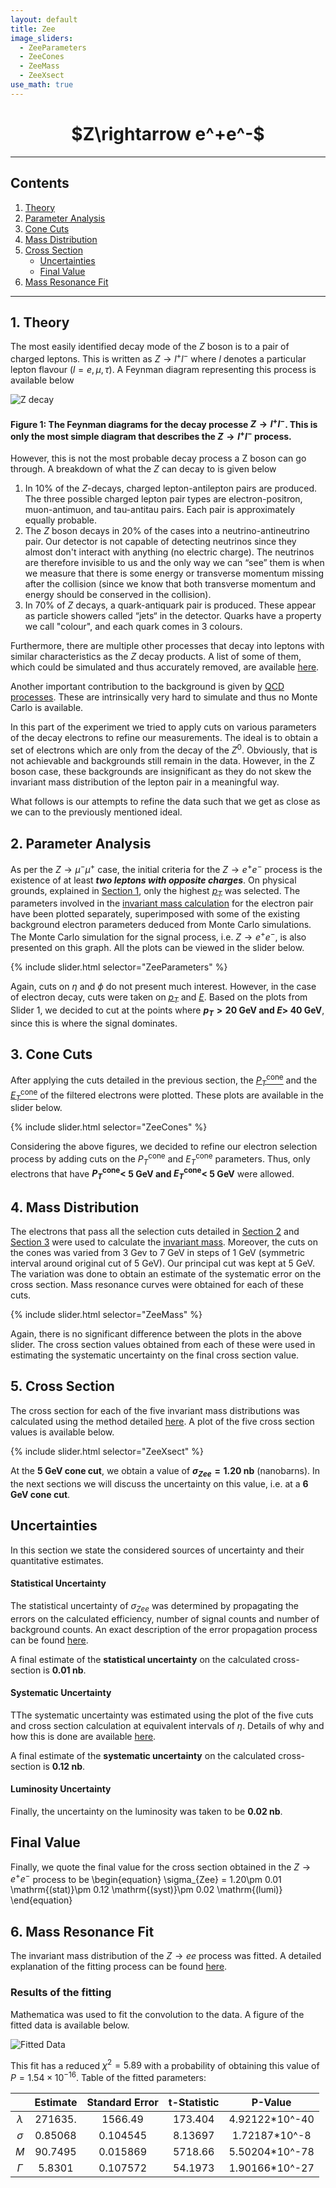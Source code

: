```yaml
---
layout: default
title: Zee
image_sliders:
  - ZeeParameters
  - ZeeCones
  - ZeeMass
  - ZeeXsect
use_math: true
---
```


<center> <h1> $Z\rightarrow e^+e^-$ </h1> </center>

---
## Contents

1. [Theory](#1-theory)
2. [Parameter Analysis](#2-parameter-analysis)
3. [Cone Cuts](#3-cone-cuts)
4. [Mass Distribution](#4-mass-distribution)
5. [Cross Section](#5-cross-section)
	* [Uncertainties](#uncertainties)
	* [Final Value](#final-value)
6. [Mass Resonance Fit](#6-mass-resonance-fit)

---

## 1. Theory

The most easily identified decay mode of the $Z$ boson is to a pair of charged leptons. This is written as $Z\rightarrow l^+l^-$ where $l$ denotes a particular lepton flavour ($l = e, \mu, \tau$). A Feynman diagram representing this process is available below

![Z decay](/assets/figures/feynman/zdecay.png)

#### Figure 1: The Feynman diagrams for the decay processe $Z\rightarrow l^+l^-$. This is only the most simple diagram that describes the $Z\rightarrow l^+l^-$ process.

However, this is not the most probable decay process a Z boson can go through. A breakdown of what the $Z$ can decay to is given below
1. In 10% of the $Z$-decays, charged lepton-antilepton pairs are produced. The three possible charged lepton pair types are electron-positron, muon-antimuon, and tau-antitau pairs. Each pair is approximately equally probable.
2. The $Z$ boson decays in 20% of the cases into a neutrino-antineutrino pair. Our detector is not capable of detecting neutrinos since they almost don't interact with anything (no electric charge). The neutrinos are therefore invisible to us and the only way we can “see” them is when we measure that there is some energy or transverse momentum missing after the collision (since we know that both transverse momentum and energy should be conserved in the collision).
3. In 70% of $Z$ decays, a quark-antiquark pair is produced. These appear as particle showers called “jets“ in the detector. Quarks have a property we call "colour", and each quark comes in 3 colours.

Furthermore, there are multiple other processes that decay into leptons with similar characteristics as the $Z$ decay products. A list of some of them, which could be simulated and thus accurately removed, are available [here](index.md#data-sets-and-simulations).

Another important contribution to the background is given by [QCD processes](https://arxiv.org/abs/hep-ph/0111420). These are intrinsically very hard to simulate and thus no Monte Carlo is available.

In this part of the experiment we tried to apply cuts on various parameters of the decay electrons to refine our measurements. The ideal is to obtain a set of electrons which are only from the decay of the $Z^0$. Obviously, that is not achievable and backgrounds still remain in the data. However, in the Z boson case, these backgrounds are insignificant as they do not skew the invariant mass distribution of the lepton pair in a meaningful way.

What follows is our attempts to refine the data such that we get as close as we can to the previously mentioned ideal.

## 2. Parameter Analysis

As per the $Z\rightarrow\mu^{-}\mu^{+}$ case, the initial criteria for the $Z\rightarrow e^+e^-$ process is the existence of at least **_two leptons with opposite charges_**. On physical grounds, explained in [Section 1](#1-theory), only the highest [$p_T$](index.md#variable-names) was selected.
The parameters involved in the [invariant mass calculation](index.md#invariant-mass) for the electron pair have been plotted separately, superimposed with some of the existing background electron parameters deduced from Monte Carlo simulations. The Monte Carlo simulation for the signal process, i.e. $Z\rightarrow e^+e^-$, is also presented on this graph. All the plots can be viewed in the slider below.

{% include slider.html selector="ZeeParameters" %}

Again, cuts on $\eta$ and $\phi$ do not present much interest. However, in the case of electron decay, cuts were taken on [$p_T$](index.md#bariable-names) and [$E$](index.md#bariable-names). Based on the plots from Slider 1, we decided to cut at the points where **$p_T > 20$ GeV and $E>$ 40 GeV**, since this is where the signal dominates.

## 3. Cone Cuts

After applying the cuts detailed in the previous section, the [$P_T^\mathrm{cone}$](index.md#variable-names) and the [$E_T^\mathrm{cone}$](index.md#variable-names) of the filtered electrons were plotted. These plots are available in the slider below.

{% include slider.html selector="ZeeCones" %}

Considering the above figures, we decided to refine our electron selection process by adding cuts on the $P_T^\mathrm{cone}$ and $E_T^\mathrm{cone}$ parameters. Thus, only electrons that have **$P_T^\mathrm{cone}<$ 5 GeV and $E_T^\mathrm{cone}<$ 5 GeV** were allowed.

## 4. Mass Distribution

The electrons that pass all the selection cuts detailed in [Section 2](#2-parameter-analysis) and [Section 3](#3-cone-cuts) were used to calculate the [invariant mass](index.md#invariant-mass). Moreover, the cuts on the cones was varied from 3 Gev to 7 GeV in steps of 1 GeV (symmetric interval around original cut of 5 GeV). Our principal cut was kept at 5 GeV. The variation was done to obtain an estimate of the systematic error on the cross section. Mass resonance curves were obtained for each of these cuts.

{% include slider.html selector="ZeeMass" %}

Again, there is no significant difference between the plots in the above slider. The cross section values obtained from each of these were used in estimating the systematic uncertainty on the final cross section value.

## 5. Cross Section

The cross section for each of the five invariant mass distributions was calculated using the method detailed [here](index.md#cross-sections). A plot of the five cross section values is available below.

{% include slider.html selector="ZeeXsect" %}

At the **5 GeV cone cut**, we obtain a value of **$\sigma_{Zee} = 1.20$ nb** (nanobarns).
In the next sections we will discuss the uncertainty on this value, i.e. at a **6 GeV cone cut**.

## Uncertainties

In this section we state the considered sources of uncertainty and their quantitative estimates.

#### Statistical Uncertainty

The statistical uncertainty of $\sigma_{Zee}$ was determined by propagating the errors on the calculated efficiency, number of signal counts and number of background counts. An exact description of the error propagation process can be found [here](index.md#uncertainties).

A final estimate of the **statistical uncertainty** on the calculated cross-section is **0.01 nb**.

#### Systematic Uncertainty
TThe systematic uncertainty was estimated using the plot of the five cuts and cross section calculation at equivalent intervals of $\eta$. Details of why and how this is done are available [here](index.md#uncertainties). 

A final estimate of the **systematic uncertainty** on the calculated cross-section is **0.12 nb**.

#### Luminosity Uncertainty
Finally, the uncertainty on the luminosity was taken to be **0.02 nb**.

## Final Value
Finally, we quote the final value for the cross section obtained in the $Z\rightarrow e^+e^-$ process to be
\begin{equation}
\sigma_{Zee} = 1.20\pm 0.01 \mathrm{(stat)}\pm 0.12 \mathrm{(syst)}\pm 0.02 \mathrm{(lumi)}
\end{equation}

## 6. Mass Resonance Fit

The invariant mass distribution of the $Z\rightarrow ee$ process was fitted. A detailed explanation of the fitting process can be found [here](Zmumu.md#fitting-process).

### Results of the fitting

Mathematica was used to fit the convolution to the data. A figure of the fitted data is available below.

![Fitted Data](assets/figures/Zee/fitting/zeefit.PNG)

This fit has a reduced $\chi^2 = 5.89$ with a probability of obtaining this value of $P=1.54\times 10^{-16}$. Table of the fitted parameters:

|           | Estimate | Standard Error | t-Statistic |     P-Value    |
|:---------:|:--------:|:--------------:|:-----------:|:--------------:|
| $\lambda$ |  271635. |     1566.49    |   173.404   | 4.92122*10^-40 |
|  $\sigma$ |  0.85068 |    0.104545    |   8.13697   |  1.72187*10^-8 |
|    $M$    |  90.7495 |    0.015869    |   5718.66   | 5.50204*10^-78 |
|  $\Gamma$ |  5.8301  |    0.107572    |   54.1973   | 1.90166*10^-27 |